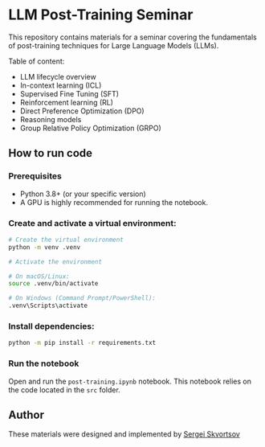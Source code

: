 # LLM Post-Training Seminar

This repository contains materials for a seminar covering the fundamentals of post-training techniques for Large Language Models (LLMs).

Table of content:
- LLM lifecycle overview
- In-context learning (ICL)
- Supervised Fine Tuning (SFT)
- Reinforcement learning (RL)
- Direct Preference Optimization (DPO)
- Reasoning models
- Group Relative Policy Optimization (GRPO)

## How to run code

### Prerequisites
* Python 3.8+ (or your specific version)
* A GPU is highly recommended for running the notebook.

### Create and activate a virtual environment:
```bash
# Create the virtual environment
python -m venv .venv

# Activate the environment

# On macOS/Linux:
source .venv/bin/activate

# On Windows (Command Prompt/PowerShell):
.venv\Scripts\activate
```

### Install dependencies:
```bash
python -m pip install -r requirements.txt

```
### Run the notebook
Open and run the `post-training.ipynb` notebook. This notebook relies on the code located in the `src` folder.

## Author

These materials were designed and implemented by [Sergei Skvortsov](https://www.linkedin.com/in/sergei-skvortsov)
